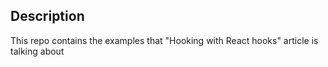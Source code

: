 ## Description 
This repo contains the examples that "Hooking with React hooks" article is talking about